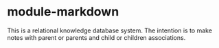 # module-markdown
This is a relational knowledge database system. The intention is to make notes with parent or parents and child or children associations. 
